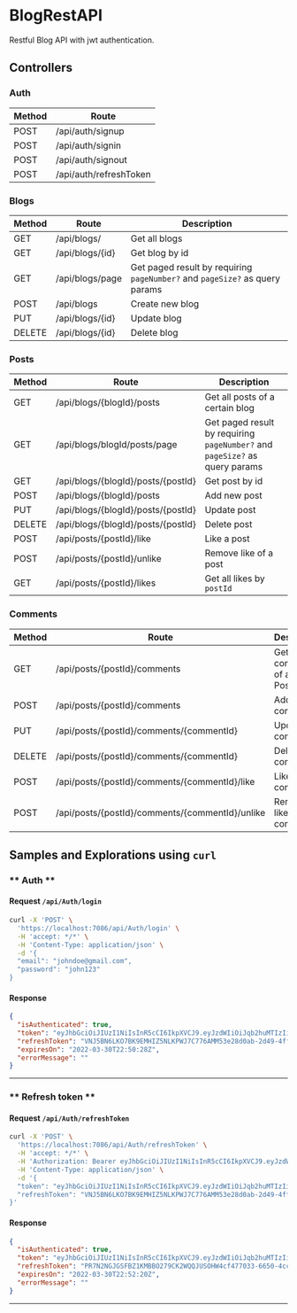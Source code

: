 # BlogRestAPI
Restful Blog API with jwt authentication.


## Controllers 

### Auth

| Method | Route | 
| ------ | ------------------ |
| POST   | /api/auth/signup |
| POST   | /api/auth/signin |
| POST   | /api/auth/signout |
| POST   | /api/auth/refreshToken |


### Blogs

| Method | Route | Description | 
| ------ | --- | ----------- |
| GET    | /api/blogs/ | Get all blogs | 
| GET    | /api/blogs/{id} | Get blog by id | 
| GET    | /api/blogs/page | Get paged result by requiring <br> `pageNumber?` and `pageSize?` as query params | 
| POST   | /api/blogs | Create new blog |
| PUT    | /api/blogs/{id} | Update blog  | 
| DELETE | /api/blogs/{id} | Delete blog |


### Posts

| Method | Route | Description | 
| ------ | --- | ----------- |
| GET | /api/blogs/{blogId}/posts | Get all posts of a certain blog   |
| GET | /api/blogs/blogId/posts/page | Get paged result by requiring <br> `pageNumber?` and `pageSize?` as query params   |
| GET | /api/blogs/{blogId}/posts/{postId} | Get post by id |
| POST | /api/blogs/{blogId}/posts | Add new post |
| PUT | /api/blogs/{blogId}/posts/{postId} | Update post |
| DELETE | /api/blogs/{blogId}/posts/{postId} | Delete post |
| POST | /api/posts/{postId}/like | Like a post |
| POST | /api/posts/{postId}/unlike | Remove like of a post |
| GET | /api/posts/{postId}/likes | Get all likes by `postId`|


### Comments

| Method | Route | Description |
| ------ | --- | ----------- |
| GET | /api/posts/{postId}/comments | Get all comments of a certain Post | 
| POST | /api/posts/{postId}/comments | Add new comment |
| PUT | /api/posts/{postId}/comments/{commentId} | Update a commment |
| DELETE | /api/posts/{postId}/comments/{commentId} | Delete a comment |
| POST | /api/posts/{postId}/comments/{commentId}/like | Like a comment |
| POST | /api/posts/{postId}/comments/{commentId}/unlike | Remove like of a commment |


## Samples and Explorations using `curl`

### ** Auth ** 

#### Request `/api/Auth/login`
```bash
curl -X 'POST' \
  'https://localhost:7086/api/Auth/login' \
  -H 'accept: */*' \
  -H 'Content-Type: application/json' \
  -d '{
  "email": "johndoe@gmail.com",
  "password": "john123"
}
```

#### Response 

```json 
{
  "isAuthenticated": true,
  "token": "eyJhbGciOiJIUzI1NiIsInR5cCI6IkpXVCJ9.eyJzdWIiOiJqb2huMTIzIiwianRpIjoiNjUzZDAyMjMtZWJlMS00YWM0LTg0MDMtYTViNGJiZmUwNzMzIiwiZW1haWwiOiJqb2huZG9lQGdtYWlsLmNvbSIsInVpZCI6IjZhMDRlNWI2LWI2ZTItNGNjZi1hYTdlLTI0MzA4YzEwZjc2MCIsInJvbGVzIjoiVXNlciIsImV4cCI6MTY2NDU3ODIyOCwiaXNzIjoiU2VjdXJlQXBpIiwiYXVkIjoiU2VjdXJlQXBpVXNlciJ9.g6P4STn00F07AgpUwGx6u66UMoYlkf3cWJ77S4uZbxI",
  "refreshToken": "VNJ5BN6LKO7BK9EMHIZ5NLKPWJ7C776AMM53e28d0ab-2d49-4ff8-9ad3-335685d208f2",
  "expiresOn": "2022-03-30T22:50:28Z",
  "errorMessage": ""
}

```
---


### ** Refresh token **

#### Request `/api/Auth/refreshToken`

```bash
curl -X 'POST' \
  'https://localhost:7086/api/Auth/refreshToken' \
  -H 'accept: */*' \
  -H 'Authorization: Bearer eyJhbGciOiJIUzI1NiIsInR5cCI6IkpXVCJ9.eyJzdWIiOiJqb2huMTIzIiwianRpIjoiNjUzZDAyMjMtZWJlMS00YWM0LTg0MDMtYTViNGJiZmUwNzMzIiwiZW1haWwiOiJqb2huZG9lQGdtYWlsLmNvbSIsInVpZCI6IjZhMDRlNWI2LWI2ZTItNGNjZi1hYTdlLTI0MzA4YzEwZjc2MCIsInJvbGVzIjoiVXNlciIsImV4cCI6MTY2NDU3ODIyOCwiaXNzIjoiU2VjdXJlQXBpIiwiYXVkIjoiU2VjdXJlQXBpVXNlciJ9.g6P4STn00F07AgpUwGx6u66UMoYlkf3cWJ77S4uZbxI' \
  -H 'Content-Type: application/json' \
  -d '{
  "token": "eyJhbGciOiJIUzI1NiIsInR5cCI6IkpXVCJ9.eyJzdWIiOiJqb2huMTIzIiwianRpIjoiNjUzZDAyMjMtZWJlMS00YWM0LTg0MDMtYTViNGJiZmUwNzMzIiwiZW1haWwiOiJqb2huZG9lQGdtYWlsLmNvbSIsInVpZCI6IjZhMDRlNWI2LWI2ZTItNGNjZi1hYTdlLTI0MzA4YzEwZjc2MCIsInJvbGVzIjoiVXNlciIsImV4cCI6MTY2NDU3ODIyOCwiaXNzIjoiU2VjdXJlQXBpIiwiYXVkIjoiU2VjdXJlQXBpVXNlciJ9.g6P4STn00F07AgpUwGx6u66UMoYlkf3cWJ77S4uZbxI",
  "refreshToken": "VNJ5BN6LKO7BK9EMHIZ5NLKPWJ7C776AMM53e28d0ab-2d49-4ff8-9ad3-335685d208f2"
}'
```


#### Response 

```json
{
  "isAuthenticated": true,
  "token": "eyJhbGciOiJIUzI1NiIsInR5cCI6IkpXVCJ9.eyJzdWIiOiJqb2huMTIzIiwianRpIjoiNmI3NGQyYjEtY2RhMy00N2E3LWJmODgtM2I3ODY3Yjc5MGE1IiwiZW1haWwiOiJqb2huZG9lQGdtYWlsLmNvbSIsInVpZCI6IjZhMDRlNWI2LWI2ZTItNGNjZi1hYTdlLTI0MzA4YzEwZjc2MCIsInJvbGVzIjoiVXNlciIsImV4cCI6MTY2NDU3ODM0MCwiaXNzIjoiU2VjdXJlQXBpIiwiYXVkIjoiU2VjdXJlQXBpVXNlciJ9.W-risEPB4PiT0sZ6addpMt_p2punAIDKXKNB5EGxptY",
  "refreshToken": "PR7N2NGJGSFBZ1KMBBO279CK2WQQJUSOHW4cf477033-6650-4cc2-847f-031f3a7804e3",
  "expiresOn": "2022-03-30T22:52:20Z",
  "errorMessage": ""
}
```
---


